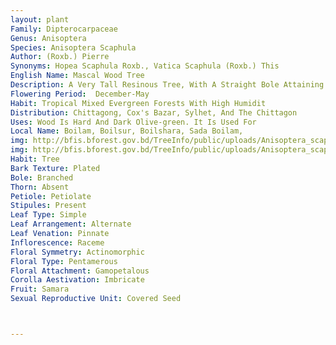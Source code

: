 ```yaml
---
layout: plant
Family: Dipterocarpaceae
Genus: Anisoptera
Species: Anisoptera Scaphula
Author: (Roxb.) Pierre
Synonyms: Hopea Scaphula Roxb., Vatica Scaphula (Roxb.) This
English Name: Mascal Wood Tree
Description: A Very Tall Resinous Tree, With A Straight Bole Attaining A Height Of 30-45 M And A Girth Of 3.0-4.5 M, Bark Grey With Greenish To Brownish Patches, Peeling Off In Irregular Flakes, Rather Thick. Young Twigs Thinly Pubescent, Soon Becoming Glabrous.Leaves Simple, C 10.0-18.5 Ã— 3.5-8.0 Cm, Oblong Or Oblong-lanceolate Or Elliptic-oblong, Obtuse To Shortly Acuminate, Base Rounded, Glabrous On Both Sides, Lateral Veins 14-20 Pairs, But Often Sparsely Furnished With Microscopic Scales, Petioles 2-3 Cm Long, Conspicuously Thickened In The Upper Half, Stipules Linear-oblong To Lanceolate, Up To 2 Cm Long, Caducous. Racemes Terminal, Puberulous. Flowers Subglobose In Bud, Very Shortly Pedicellate. Calyx Cup-shaped, Grey Pubescent, Sepals C 2-3 Mm Long, Unequal, Densely Tomentose. Petals C 5 Mm Long, Broadly Ovate To Ovate-oblong, Obtuse, Yellowish-white, Glabrous, Becoming Dark Brown When Dry. Stamens 15-20, The Connective Of Anthers Shortly Awned. Ovary Conical, Narrowed Into A Minutely 3-lobed Style. Calyx Tube C 9-12 Ã— 10-11 Mm, Slightly Verrucose And Fruiting Calyx Tube Much Constricted At The Mouth, 2 Larger Calyx Lobes C 11-16 Ã— 1.8-2.3 Cm (at The Broadest Point), Oblanceolate, Glabrous To Puberulous With 3 Strong Longitudinal Nerves.
Flowering Period:  December-May
Habit: Tropical Mixed Evergreen Forests With High Humidit
Distribution: Chittagong, Cox's Bazar, Sylhet, And The Chittagon
Uses: Wood Is Hard And Dark Olive-green. It Is Used For 
Local Name: Boilam, Boilsur, Boilshara, Sada Boilam, 
img: http://bfis.bforest.gov.bd/TreeInfo/public/uploads/Anisoptera_scaphula.jpg
img: http://bfis.bforest.gov.bd/TreeInfo/public/uploads/Anisoptera_scaphula1.jpg
Habit: Tree
Bark Texture: Plated
Bole: Branched
Thorn: Absent
Petiole: Petiolate
Stipules: Present
Leaf Type: Simple
Leaf Arrangement: Alternate
Leaf Venation: Pinnate
Inflorescence: Raceme
Floral Symmetry: Actinomorphic
Floral Type: Pentamerous
Floral Attachment: Gamopetalous
Corolla Aestivation: Imbricate
Fruit: Samara
Sexual Reproductive Unit: Covered Seed



---
```


